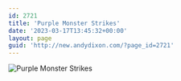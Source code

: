```yaml
---
id: 2721
title: 'Purple Monster Strikes'
date: '2023-03-17T13:45:32+00:00'
layout: page
guid: 'http://new.andydixon.com/?page_id=2721'
---
```


![Purple Monster Strikes](https://i0.wp.com/assets.g8x2.ldn.idrivee2-23.com/posters/Purple%20Monster%20Strikes%2001.jpg?w=1200&ssl=1 "Purple Monster Strikes")